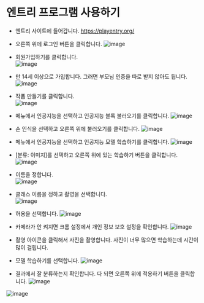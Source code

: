# 엔트리 프로그램 사용하기
* 엔트리 사이트에 들어갑니다. https://playentry.org/
* 오른쪽 위에 로그인 버튼을 클릭합니다.
![image](https://github.com/itple-sw/231103/assets/76088532/141848c0-d1d6-4cda-aeb2-c2305409417b)
* 회원가입하기를 클릭합니다.  
![image](https://github.com/itple-sw/231103/assets/76088532/1485cba8-1c9a-4ea3-9026-4cf95b5de5a7)
* 만 14세 이상으로 가입합니다. 그러면 부모님 인증을 따로 받지 않아도 됩니다.   
![image](https://github.com/itple-sw/231103/assets/76088532/5f23901d-d60a-4599-976e-8d02ea10d6ca)
* 작품 만들기를 클릭합니다.   
![image](https://github.com/itple-sw/231103/assets/76088532/63ce82d9-0e90-4e78-be68-bd214ab84da6)
* 메뉴에서 인공지능을 선택하고 인공지능 블록 불러오기를 클릭합니다.
![image](https://github.com/itple-sw/231103/assets/76088532/5ac6c106-e9ca-470f-9c70-ea61b627e08c)
* 손 인식을 선택하고 오른쪽 위에 불러오기를 클릭합니다.
![image](https://github.com/itple-sw/231103/assets/76088532/ad57329d-32d4-4234-a5b9-e3a4ea3041f9)

* 메뉴에서 인공지능을 선택하고 인공지능 모델 학습하기를 클릭합니다.
![image](https://github.com/itple-sw/231103/assets/76088532/cec08f97-4835-4ba7-828a-82199927954a)
* [분류: 이미지]를 선택하고 오른쪽 위에 있는 학습하기 버튼을 클릭합니다.   
![image](https://github.com/itple-sw/231103/assets/76088532/eb9082e8-f2ac-40b1-9298-d4dab22e755b)
* 이름을 정합니다.   
![image](https://github.com/itple-sw/231103/assets/76088532/391c5583-b681-479a-8ab2-dff0def24b6c)
* 클래스 이름을 정하고 촬영을 선택합니다.   
![image](https://github.com/itple-sw/231103/assets/76088532/1ede6be8-35d4-405e-bd1a-36ad9da7e626)
* 허용을 선택합니다.
![image](https://github.com/itple-sw/231103/assets/76088532/d174add2-1f2e-4545-94dd-248d35319ee1)
* 카메라가 안 켜지면 크롬 설정에서 개인 정보 보호 설정을 확인합니다.
![image](https://github.com/itple-sw/231103/assets/76088532/ec0b94da-34a8-4f6c-ac1e-b8ee19230d21)
* 촬영 아이콘을 클릭해서 사진을 촬영합니다. 사진이 너무 많으면 학습하는데 시간이 많이 걸립니다.
* 모델 학습하기를 선택합니다.
![image](https://github.com/itple-sw/231103/assets/76088532/40a1b121-c2ba-4692-87fe-389b386d6833)
* 결과에서 잘 분류하는지 확인합니다. 다 되면 오른쪽 위에 적용하기 버튼을 클릭합니다.
![image](https://github.com/itple-sw/231103/assets/76088532/59b3bf29-f014-49db-9f06-3560ebd84257)


![image](https://github.com/itple-sw/231103/assets/76088532/8a625164-44bf-4757-b50f-dc8ac2046006)









 

